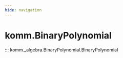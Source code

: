 ```yaml
---
hide: navigation
---
```


# komm.BinaryPolynomial

::: komm._algebra.BinaryPolynomial.BinaryPolynomial
